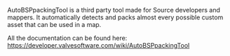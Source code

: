 AutoBSPpackingTool is a third party tool made for Source developers and mappers. It automatically detects and packs almost every possible custom asset that can be used in a map.

All the documentation can be found here: https://developer.valvesoftware.com/wiki/AutoBSPpackingTool
